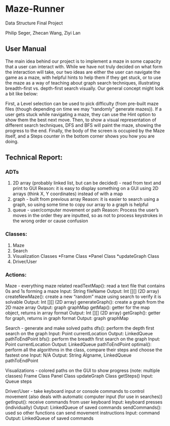 # Maze-Runner
Data Structure Final Project

Philip Seger, Zhecan Wang, Ziyi Lan

## User Manual
The main idea behind our project is to implement a maze in some capacity that a user can interact with. While we have not truly decided on what form the interaction will take, our two ideas are either the user can navigate the game as a maze, with helpful hints to help them if they get stuck, or to use the maze as a way of teaching about graph search techniques, illustrating breadth-first vs. depth-first search visually. Our general concept might look a bit like below:

First, a Level selection can be used to pick difficulty (from pre-built maze files (though depending on time we may “randomly” generate mazes)). If a user gets stuck while navigating a maze, they can use the Hint option to show them the best next move. Then, to show a visual representation of different search techniques, DFS and BFS will paint the maze, showing the progress to the end. Finally, the body of the screen is occupied by the Maze itself, and a Steps counter in the bottom corner shows you how you are doing.

## Technical Report: 

### ADTs
1. 2D array (probably linked list, but can be decided) - read from text and print to GUI
Reason: it is easy to display something on a GUI using 2D arrays (think X, Y coordinates) instead of with a map
2. graph - built from previous array
Reason: it is easier to search using a graph, so using some time to copy our array to a graph is helpful
3. queue - user/computer movement or path
Reason: Process the user’s moves in the order they are inputted, so as not to process keystrokes in the wrong order or cause confusion

### Classes:
1. Maze
2. Search
3. Visualization Classes
   *Frame Class
   *Panel Class
   *updateGraph Class
4. Driver/User

### Actions:
Maze - everything maze related
readTextMap(): read a text file that contains 0s and 1s forming a maze
Input: String fileName
Output: Int [][] (2D array)
createNewMaze(): create a new “random” maze using search to verify it is solvable
Output: Int [][] (2D array)
generateGraph(): create a graph from the 2D maze array
Output: graph graphMap
getMap(): getter for the map object, returns in array format
Output: Int [][] (2D array)
getGraph(): getter for graph, returns in graph format
Output: graph graphMap

Search - generate and make solved paths
dfs(): perform the depth first search on the graph
Input: Point currentLocation
Output: LinkedQueue pathToEndPoint
bfs(): perform the breadth first search on the graph
Input: Point currentLocation
Output: LinkedQueue pathToEndPoint
optimal(): perform all the algorithms in the class, compare their steps and choose the fastest one
Input: N/A
Output: String Algname, LinkedQueue pathToEndPoint

Visualizations - colored paths on the GUI to show progress (note: multiple classes)
Frame Class
Panel Class
updateGraph Class
getSteps()
Input: Queue steps
	
Driver/User - take keyboard input or console commands to control movement (also deals with automatic computer input (for use in searches))
getInput(): receive commands from user keyboard
Input: keyboard presses (individually)
Output: LinkedQueue of saved commands
sendCommands(): used so other functions can send movement instructions
Input: command
Output: LinkedQueue of saved commands

